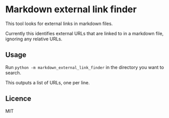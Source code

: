 # Markdown external link finder

This tool looks for external links in markdown files.

Currently this identifies external URLs that are linked to in a markdown file, ignoring any relative URLs.

## Usage
Run `python -m markdown_external_link_finder` in the directory you want to search.

This outputs a list of URLs, one per line.

## Licence
MIT